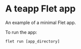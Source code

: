 # A teapp Flet app

An example of a minimal Flet app.

To run the app:

```
flet run [app_directory]
```